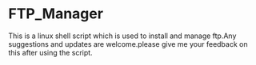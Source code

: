 # FTP_Manager
This is a linux shell script which is used to install and manage ftp.Any suggestions and updates are welcome.please give me your  feedback on this after using the script.
